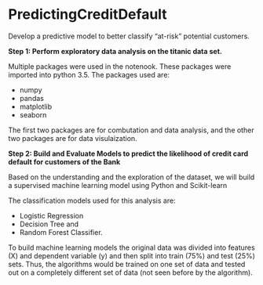 # PredictingCreditDefault
Develop a predictive model to better classify “at-risk” potential customers.

**Step 1: Perform exploratory data analysis on the titanic data set.**

Multiple packages were used in the notenook. These packages were imported into python 3.5. The packages used are:

- numpy
- pandas
- matplotlib
- seaborn

The first two packages are for combutation and data analysis, and the other two packages are for data visulaization.

**Step 2: Build and Evaluate Models to predict the likelihood of credit card default for customers of the Bank**

Based on the understanding and the exploration of the dataset, we will build a supervised machine learning model using Python and Scikit-learn

The classification models used for this analysis are: 
- Logistic Regression
- Decision Tree and 
- Random Forest Classifier.

To build machine learning models the original data was divided into features (X) and dependent variable (y) and then split into train (75%) and test (25%) sets. Thus, the algorithms would be trained on one set of data and tested out on a completely different set of data (not seen before by the algorithm).
